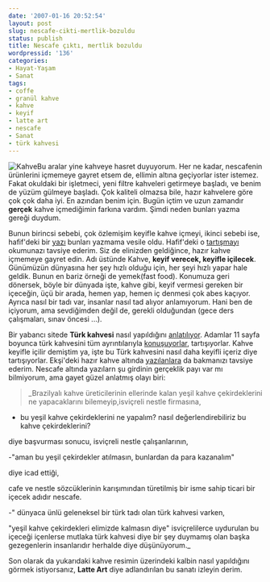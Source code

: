 ```yaml
---
date: '2007-01-16 20:52:54'
layout: post
slug: nescafe-cikti-mertlik-bozuldu
status: publish
title: Nescafe çıktı, mertlik bozuldu
wordpressid: '136'
categories:
- Hayat-Yaşam
- Sanat
tags:
- coffe
- granül kahve
- kahve
- keyif
- latte art
- nescafe
- Sanat
- türk kahvesi
---
```


![Kahve](http://blog.arsln.org/wp-content/uploads/2007/01/2250.jpg)Bu aralar yine kahveye hasret duyuyorum. Her ne kadar, nescafenin ürünlerini içmemeye gayret etsem de, ellimin altına geçiyorlar ister istemez. Fakat okuldaki bir işletmeci, yeni filtre kahveleri getirmeye başladı, ve benim de yüzüm gülmeye başladı. Çok kaliteli olmazsa bile, hazır kahvelere göre çok çok daha iyi. En azından benim için. Bugün içtim ve uzun zamandır **gerçek** kahve içmediğimin farkına vardım. Şimdi neden bunları yazma gereği duydum. 

Bunun birincsi sebebi, çok özlemişim keyifle kahve içmeyi, ikinci sebebi ise, hafif'deki bir [yazı](http://www.hafif.org/yazi/hazir-kahvenin-tadi-igrenctir) bunları yazmama vesile oldu.  Hafif'deki o [tartışmayı](http://www.hafif.org/yazi/hazir-kahvenin-tadi-igrenctir) okumunazı tavsiye ederim. Siz de elinizden geldiğince, hazır kahve içmemeye gayret edin. Adı üstünde Kahve, **keyif verecek, keyifle içilecek**. Günümüzün dünyasına her şey hızlı olduğu için, her şeyi hızlı yapar hale geldik. Bunun en bariz örneği de yemek(fast food). Konumuza geri dönersek, böyle bir dünyada işte, kahve gibi, keyif vermesi gereken bir içeceğin, üçü bir arada, hemen yap, hemen iç denmesi çok abes kaçıyor. Ayrıca nasıl bir tadı var, insanlar nasıl tad alıyor anlamıyorum. Hani ben de içiyorum, ama sevdiğimden değil de, gerekli olduğundan (gece ders çalışmaları, sınav öncesi ...).  

Bir yabancı sitede **Türk kahvesi** nasıl yapıldığını [anlatılıyor](http://www.coffeegeek.com/guides/turkishcoffee). Adamlar 11 sayfa boyunca türk kahvesini tüm ayrıntılarıyla [konuşuyorlar](http://www.coffeegeek.com/forums/articles/howtos/188308), tartışıyorlar. Kahve keyifle içilir demiştim ya, işte bu Türk kahvesini nasıl daha keyifli içeriz diye tartışıyorlar. Ekşi'deki hazır kahve altında [yazılanlara](http://sozluk.sourtimes.org/show.asp?t=hazir+kahve) da bakmanızı tavsiye ederim. Nescafe altında yazılarn şu girdinin gerçeklik payı var mı bilmiyorum, ama gayet güzel anlatmış olayı biri:



> _Brazilyalı kahve üreticilerinin ellerinde kalan yeşil kahve çekirdeklerini ne yapacaklarını bilemeyip,isviçreli nestle firmasına,

- bu yeşil kahve çekirdeklerini ne yapalım? nasıl değerlendirebiliriz bu kahve çekirdeklerini?

diye başvurması sonucu,
isviçreli nestle çalışanlarının,

-"aman bu yeşil çekirdekler atılmasın, bunlardan da para kazanalım"

diye icad ettiği,

cafe ve nestle sözcüklerinin karışımından türetilmiş bir isme sahip ticari bir içecek adıdır nescafe.

-" dünyaca ünlü geleneksel bir türk tadı olan türk kahvesi varken,

"yeşil kahve çekirdekleri elimizde kalmasın diye" isviçrelilerce uydurulan bu içeceği içenlerse mutlaka türk kahvesi diye bir şey duymamış olan başka gezegenlerin insanlarıdır herhalde diye düşünüyorum._



Son olarak da  yukarıdaki kahve resimin üzerindeki kalbin nasıl yapıldığını görmek istiyorsanız, **Latte Art** diye adlandırılan bu sanatı izleyin derim.  


